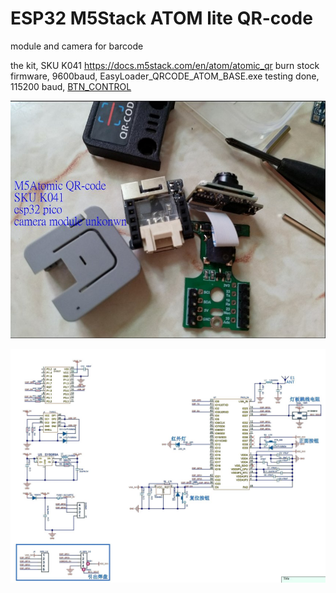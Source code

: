 # ESP32 M5Stack ATOM lite QR-code
module and camera for barcode

the kit, SKU K041
https://docs.m5stack.com/en/atom/atomic_qr
burn stock firmware, 9600baud, EasyLoader_QRCODE_ATOM_BASE.exe
testing done, 115200 baud, [BTN_CONTROL](BTN_CONTROL)

![disassembly.jpg](disassembly.jpg)  


![atom_lite_sch_01.jpg](atom_lite_sch_01.jpg)  
